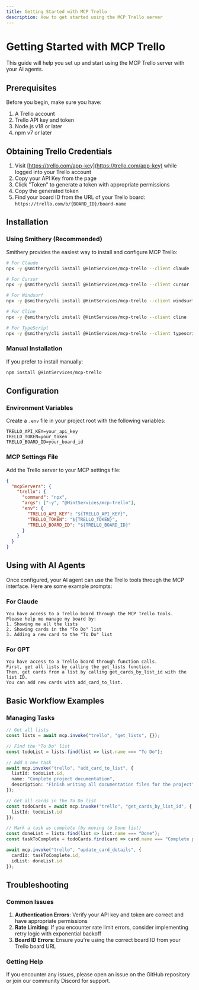 ```yaml
---
title: Getting Started with MCP Trello
description: How to get started using the MCP Trello server
---
```


# Getting Started with MCP Trello

This guide will help you set up and start using the MCP Trello server with your AI agents.

## Prerequisites

Before you begin, make sure you have:

1. A Trello account
2. Trello API key and token
3. Node.js v18 or later
4. npm v7 or later

## Obtaining Trello Credentials

1. Visit [https://trello.com/app-key](https://trello.com/app-key) while logged into your Trello account
2. Copy your API Key from the page
3. Click "Token" to generate a token with appropriate permissions
4. Copy the generated token
5. Find your board ID from the URL of your Trello board: `https://trello.com/b/{BOARD_ID}/board-name`

## Installation

### Using Smithery (Recommended)

Smithery provides the easiest way to install and configure MCP Trello:

```bash
# For Claude
npx -y @smithery/cli install @HintServices/mcp-trello --client claude

# For Cursor
npx -y @smithery/cli install @HintServices/mcp-trello --client cursor

# For Windsurf
npx -y @smithery/cli install @HintServices/mcp-trello --client windsurf

# For Cline
npx -y @smithery/cli install @HintServices/mcp-trello --client cline

# For TypeScript
npx -y @smithery/cli install @HintServices/mcp-trello --client typescript
```

### Manual Installation

If you prefer to install manually:

```bash
npm install @HintServices/mcp-trello
```

## Configuration

### Environment Variables

Create a `.env` file in your project root with the following variables:

```
TRELLO_API_KEY=your_api_key
TRELLO_TOKEN=your_token
TRELLO_BOARD_ID=your_board_id
```

### MCP Settings File

Add the Trello server to your MCP settings file:

```json
{
  "mcpServers": {
    "trello": {
      "command": "npx",
      "args": ["-y", "@HintServices/mcp-trello"],
      "env": {
        "TRELLO_API_KEY": "${TRELLO_API_KEY}",
        "TRELLO_TOKEN": "${TRELLO_TOKEN}",
        "TRELLO_BOARD_ID": "${TRELLO_BOARD_ID}"
      }
    }
  }
}
```

## Using with AI Agents

Once configured, your AI agent can use the Trello tools through the MCP interface. Here are some example prompts:

### For Claude

```
You have access to a Trello board through the MCP Trello tools. 
Please help me manage my board by:
1. Showing me all the lists
2. Showing cards in the "To Do" list
3. Adding a new card to the "To Do" list
```

### For GPT

```
You have access to a Trello board through function calls.
First, get all lists by calling the get_lists function.
Then, get cards from a list by calling get_cards_by_list_id with the list ID.
You can add new cards with add_card_to_list.
```

## Basic Workflow Examples

### Managing Tasks

```typescript
// Get all lists
const lists = await mcp.invoke("trello", "get_lists", {});

// Find the "To Do" list
const todoList = lists.find(list => list.name === "To Do");

// Add a new task
await mcp.invoke("trello", "add_card_to_list", {
  listId: todoList.id,
  name: "Complete project documentation",
  description: "Finish writing all documentation files for the project"
});

// Get all cards in the To Do list
const todoCards = await mcp.invoke("trello", "get_cards_by_list_id", {
  listId: todoList.id
});

// Mark a task as complete (by moving to Done list)
const doneList = lists.find(list => list.name === "Done");
const taskToComplete = todoCards.find(card => card.name === "Complete project documentation");

await mcp.invoke("trello", "update_card_details", {
  cardId: taskToComplete.id,
  idList: doneList.id
});
```

## Troubleshooting

### Common Issues

1. **Authentication Errors**: Verify your API key and token are correct and have appropriate permissions
2. **Rate Limiting**: If you encounter rate limit errors, consider implementing retry logic with exponential backoff
3. **Board ID Errors**: Ensure you're using the correct board ID from your Trello board URL

### Getting Help

If you encounter any issues, please open an issue on the GitHub repository or join our community Discord for support.